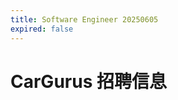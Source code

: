 ```yaml
---
title: Software Engineer 20250605
expired: false
---
```


# CarGurus 招聘信息

<JobPostingTable job-posting-json-path="cargurus/data/software-engineer-20250605.json" />

